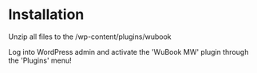 # Installation

Unzip all files to the /wp-content/plugins/wubook

Log into WordPress admin and activate the 'WuBook MW' plugin through the 'Plugins' menu!
